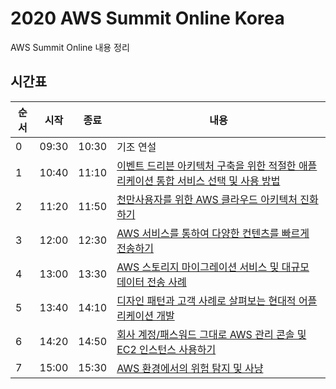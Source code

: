 # 2020 AWS Summit Online Korea

AWS Summit Online 내용 정리

## 시간표

| 순서 | 시작  | 종료  | 내용                                                                                                                   |
| ---- | ----- | ----- | ---------------------------------------------------------------------------------------------------------------------- |
| 0    | 09:30 | 10:30 | 기조 연설                                                                                                              |
| 1    | 10:40 | 11:10 | [이벤트 드리븐 아키텍처 구축을 위한 적절한 애플리케이션 통합 서비스 선택 및 사용 방법](./event-driven-architecture.md) |
| 2    | 11:20 | 11:50 | [천만사용자를 위한 AWS 클라우드 아키텍처 진화하기](./architecture-evolution.md)                                        |
| 3    | 12:00 | 12:30 | [AWS 서비스를 통하여 다양한 컨텐츠를 빠르게 전송하기](./fast-transfer-contents.md)                                     |
| 4    | 13:00 | 13:30 | [AWS 스토리지 마이그레이션 서비스 및 대규모 데이터 전송 사례](./storage-migration.md)                                  |
| 5    | 13:40 | 14:10 | [디자인 패턴과 고객 사례로 살펴보는 현대적 어플리케이션 개발](./design-pattern.md)                                     |
| 6    | 14:20 | 14:50 | [회사 계정/패스워드 그대로 AWS 관리 콘솔 및 EC2 인스턴스 사용하기](./ec2.md)                                           |
| 7    | 15:00 | 15:30 | [AWS 환경에서의 위험 탐지 및 사냥](./danger.md)                                                                        |
